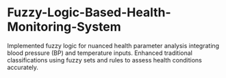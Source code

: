 # Fuzzy-Logic-Based-Health-Monitoring-System
Implemented fuzzy logic for nuanced health parameter analysis integrating blood pressure (BP) and temperature inputs. Enhanced traditional classifications using fuzzy sets and rules to assess health conditions accurately.
